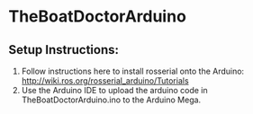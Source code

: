 # TheBoatDoctorArduino

## Setup Instructions:
1. Follow instructions here to install rosserial onto the Arduino: http://wiki.ros.org/rosserial_arduino/Tutorials
2. Use the Arduino IDE to upload the arduino code in TheBoatDoctorArduino.ino to the Arduino Mega.
